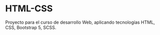 # HTML-CSS

Proyecto para el curso de desarrollo Web, aplicando tecnologías HTML, CSS, Bootstrap 5, SCSS.
